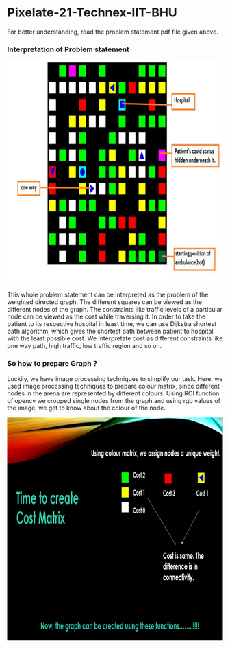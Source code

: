 # Pixelate-21-Technex-IIT-BHU

For better understanding, read the problem statement pdf file given above.

### Interpretation of Problem statement

<img src="images/1.png" width = "1080" height="520">


This whole problem statement can be interpreted as the problem of the weighted directed graph. The different squares can be viewed as the different nodes of the graph. The constraints like traffic levels of a particular node can be viewed as the cost while traversing it. In order to take the patient to its respective hospital in least time, we can use Dijkstra shortest path algorithm, which gives the shortest path between patient to hospital with the least possible cost. We interpretate cost as different constraints like one way path, high traffic, low traffic region and so on.

### So how to prepare Graph ?

Luckily, we have image processing techniques to simplify our task. Here, we used image processing techniques to prepare colour matrix, since different nodes in the arena are represented by different colours. Using ROI function of opencv we cropped single nodes from the graph and using rgb values of the image, we get to know about the colour of the node. 


<img src="images/4.png" width = "1080" height="520">
